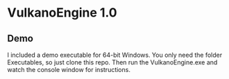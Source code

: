 # VulkanoEngine 1.0
## Demo
I included a demo executable for 64-bit Windows. You only need the folder Executables, so just clone this repo.
Then run the VulkanoEngine.exe and watch the console window for instructions.
